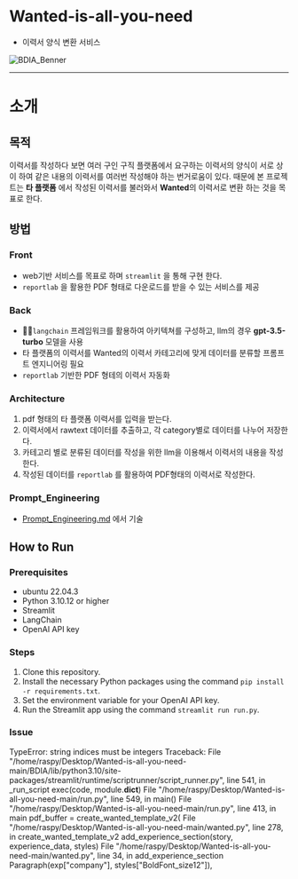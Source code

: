 # Wanted-is-all-you-need
 - 이력서 양식 변환 서비스

![BDIA_Benner]([https://github.com/ETTE154/Wanted-is-all-you-need/assets/109407983/f47bdcb3-529e-4c56-bad2-07cec8f1c3db](https://github.com/ETTE154/Wanted-is-all-you-need/blob/main/BDIA_Benner.png))

***
# 소개

## 목적
  이력서를 작성하다 보면 여러 구인 구직 플랫폼에서 요구하는 이력서의 양식이 서로 상이 하여 같은 내용의 이력서를 여러번 작성해야 하는 번거로움이 있다. 때문에 본 프로젝트는 **타 플랫폼** 에서 작성된 이력서를 불러와서 **Wanted**의 이력서로 변환 하는 것을 목표로 한다.
 
## 방법
### Front
- web기반 서비스를 목표로 하며 `streamlit` 을 통해 구현 한다.
- `reportlab` 을 활용한 PDF 형태로 다운로드를 받을 수 있는 서비스를 제공
### Back
- 🦜️🔗`langchain` 프레임워크를 활용하여 아키텍쳐를 구성하고, llm의 경우 **gpt-3.5-turbo** 모델을 사용
- 타 플랫폼의 이력서를 Wanted의 이력서 카테고리에 맞게 데이터를 분류할 프롬프트 엔지니어링 필요
- `reportlab` 기반한 PDF 형테의 이력서 자동화 
### Architecture
1. pdf 형태의 타 플랫폼 이력서를 입력을 받는다.
2. 이력서에서 rawtext 데이터를 추출하고, 각 category별로 데이터를 나누어 저장한다.
3. 카테고리 별로 분류된 데이터를 작성을 위한 llm을 이용해서 이력서의 내용을 작성한다. 
4. 작성된 데이터를 `reportlab` 를 활용하여 PDF형태의 이력서로 작성한다.

### Prompt_Engineering
- [Prompt_Engineering.md](https://github.com/ETTE154/Wanted-is-all-you-need/blob/main/Prompt_Engineering.md) 에서 기술

## How to Run

### Prerequisites

- ubuntu 22.04.3
- Python 3.10.12 or higher
- Streamlit
- LangChain
- OpenAI API key

### Steps

1. Clone this repository.
2. Install the necessary Python packages using the command `pip install -r requirements.txt`.
3. Set the environment variable for your OpenAI API key.
4. Run the Streamlit app using the command `streamlit run run.py`.

### Issue
TypeError: string indices must be integers
Traceback:
File "/home/raspy/Desktop/Wanted-is-all-you-need-main/BDIA/lib/python3.10/site-packages/streamlit/runtime/scriptrunner/script_runner.py", line 541, in _run_script
    exec(code, module.__dict__)
File "/home/raspy/Desktop/Wanted-is-all-you-need-main/run.py", line 549, in <module>
    main()
File "/home/raspy/Desktop/Wanted-is-all-you-need-main/run.py", line 413, in main
    pdf_buffer = create_wanted_template_v2(
File "/home/raspy/Desktop/Wanted-is-all-you-need-main/wanted.py", line 278, in create_wanted_template_v2
    add_experience_section(story, experience_data, styles)
File "/home/raspy/Desktop/Wanted-is-all-you-need-main/wanted.py", line 34, in add_experience_section
    Paragraph(exp["company"], styles["BoldFont_size12"]),
